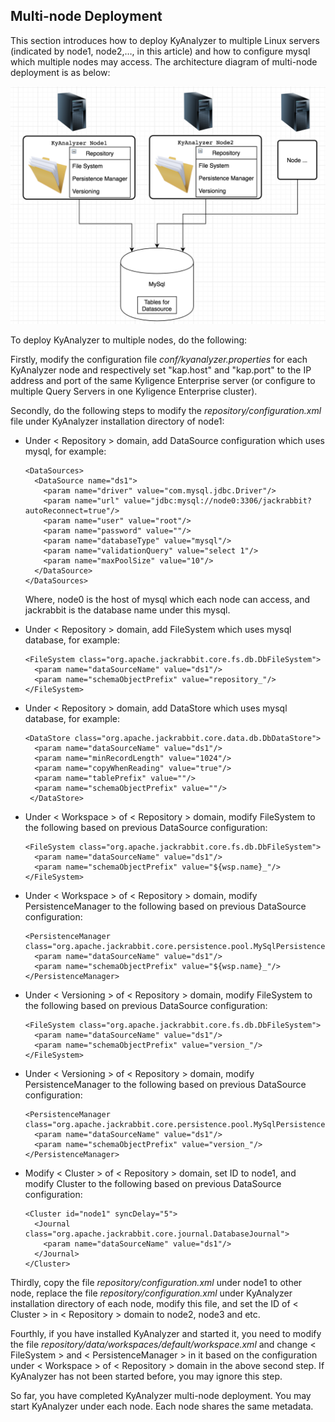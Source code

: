 ## Multi-node Deployment

This section introduces how to deploy KyAnalyzer to multiple Linux servers (indicated by node1, node2,…, in this article) and how to configure mysql which multiple nodes may access. The architecture diagram of multi-node deployment is as below: 

![KyAnalyzer Multi-node Deployment Architecture](images/multi-node_deploy.en.png)

To deploy KyAnalyzer to multiple nodes, do the following: 

Firstly, modify the configuration file *conf/kyanalyzer.properties* for each KyAnalyzer node and respectively set "kap.host" and "kap.port" to the IP address and port of the same Kyligence Enterprise server (or configure to multiple Query Servers in one Kyligence Enterprise cluster).

Secondly, do the following steps to modify the *repository/configuration.xml* file under KyAnalyzer installation directory of node1:

- Under < Repository > domain, add DataSource configuration which uses mysql, for example:

  ```
  <DataSources>
    <DataSource name="ds1">
      <param name="driver" value="com.mysql.jdbc.Driver"/>
      <param name="url" value="jdbc:mysql://node0:3306/jackrabbit?autoReconnect=true"/>
      <param name="user" value="root"/>
      <param name="password" value=""/>
      <param name="databaseType" value="mysql"/>
      <param name="validationQuery" value="select 1"/>
      <param name="maxPoolSize" value="10"/>
    </DataSource>
  </DataSources>
  ```

  Where, node0 is the host of mysql which each node can access, and jackrabbit is the database name under this mysql.

- Under < Repository > domain, add FileSystem which uses mysql database, for example:

  ```
  <FileSystem class="org.apache.jackrabbit.core.fs.db.DbFileSystem"> 
    <param name="dataSourceName" value="ds1"/>  
    <param name="schemaObjectPrefix" value="repository_"/> 
  </FileSystem>
  ```

- Under < Repository > domain, add DataStore which uses mysql database, for example:

  ```
  <DataStore class="org.apache.jackrabbit.core.data.db.DbDataStore"> 
    <param name="dataSourceName" value="ds1"/>  
    <param name="minRecordLength" value="1024"/>  
    <param name="copyWhenReading" value="true"/>  
    <param name="tablePrefix" value=""/>  
    <param name="schemaObjectPrefix" value=""/> 
   </DataStore>
  ```

- Under < Workspace > of < Repository > domain, modify FileSystem to the following based on previous DataSource configuration: 

  ```
  <FileSystem class="org.apache.jackrabbit.core.fs.db.DbFileSystem"> 
    <param name="dataSourceName" value="ds1"/>  
    <param name="schemaObjectPrefix" value="${wsp.name}_"/> 
  </FileSystem>
  ```

- Under < Workspace > of < Repository > domain, modify PersistenceManager to the following based on previous DataSource configuration: 

  ```
  <PersistenceManager class="org.apache.jackrabbit.core.persistence.pool.MySqlPersistenceManager"> 
    <param name="dataSourceName" value="ds1"/>  
    <param name="schemaObjectPrefix" value="${wsp.name}_"/> 
  </PersistenceManager>
  ```

- Under < Versioning > of < Repository > domain, modify FileSystem to the following based on previous DataSource configuration: 

  ```
  <FileSystem class="org.apache.jackrabbit.core.fs.db.DbFileSystem"> 
    <param name="dataSourceName" value="ds1"/>  
    <param name="schemaObjectPrefix" value="version_"/> 
  </FileSystem>
  ```

- Under < Versioning > of < Repository > domain, modify PersistenceManager to the following based on previous DataSource configuration: 

  ```
  <PersistenceManager class="org.apache.jackrabbit.core.persistence.pool.MySqlPersistenceManager"> 
    <param name="dataSourceName" value="ds1"/>  
    <param name="schemaObjectPrefix" value="version_"/> 
  </PersistenceManager>

  ```

- Modify < Cluster > of < Repository > domain, set ID to node1, and modify Cluster to the following based on previous DataSource configuration: 

  ```
  <Cluster id="node1" syncDelay="5"> 
    <Journal class="org.apache.jackrabbit.core.journal.DatabaseJournal"> 
      <param name="dataSourceName" value="ds1"/> 
    </Journal> 
  </Cluster>
  ```


Thirdly, copy the file *repository/configuration.xml* under node1 to other node, replace the file *repository/configuration.xml* under KyAnalyzer installation directory of each node, modify this file, and set the ID of < Cluster > in < Repository > domain to node2, node3 and etc.

Fourthly, if you have installed KyAnalyzer and started it, you need to modify the file *repository/data/workspaces/default/workspace.xml* and change < FileSystem > and < PersistenceManager > in it based on the configuration under < Workspace > of < Repository > domain in the above second step. If KyAnalyzer has not been started before, you may ignore this step.

So far, you have completed KyAnalyzer multi-node deployment. You may start KyAnalyzer under each node. Each node shares the same metadata.





